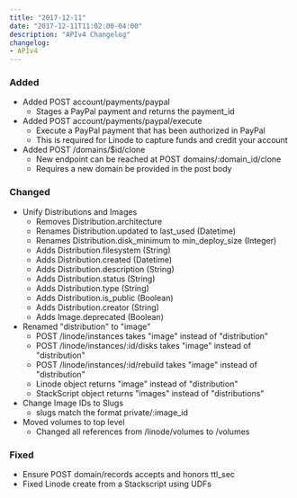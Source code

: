 ```yaml
---
title: "2017-12-11"
date: "2017-12-11T11:02:00-04:00"
description: "APIv4 Changelog"
changelog:
- APIv4
---
```

### Added

* Added POST account/payments/paypal
  * Stages a PayPal payment and returns the payment_id
* Added POST account/payments/paypal/execute
  * Execute a PayPal payment that has been authorized in PayPal
  * This is required for Linode to capture funds and credit your account
* Added POST /domains/$id/clone
  * New endpoint can be reached at POST domains/:domain_id/clone
  * Requires a new domain be provided in the post body

### Changed

* Unify Distributions and Images
  * Removes Distribution.architecture
  * Renames Distribution.updated to last_used (Datetime)
  * Renames Distribution.disk_minimum to min_deploy_size (Integer)
  * Adds Distribution.filesystem (String)
  * Adds Distribution.created (Datetime)
  * Adds Distribution.description (String)
  * Adds Distribution.status (String)
  * Adds Distribution.type (String)
  * Adds Distribution.is_public (Boolean)
  * Adds Distribution.creator (String)
  * Adds Image.deprecated (Boolean)
* Renamed "distribution" to "image"
  * POST /linode/instances takes "image" instead of "distribution"
  * POST /linode/instances/:id/disks takes "image" instead of "distribution"
  * POST /linode/instances/:id/rebuild takes "image" instead of "distribution"
  * Linode object returns "image" instead of "distribution"
  * StackScript object returns "images" instead of "distributions"
* Change Image IDs to Slugs
  * slugs match the format private/:image_id
* Moved volumes to top level
  * Changed all references from /linode/volumes to /volumes

### Fixed

* Ensure POST domain/records accepts and honors ttl_sec
* Fixed Linode create from a Stackscript using UDFs